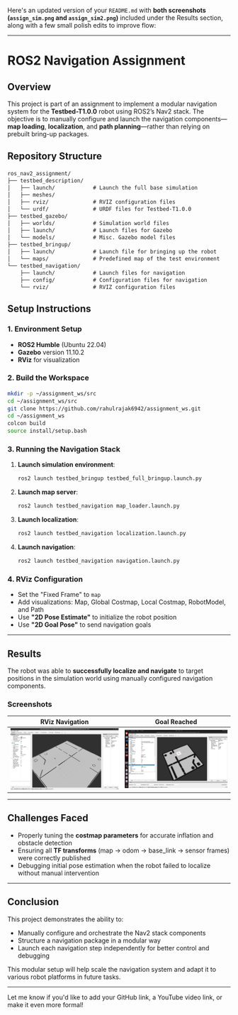Here's an updated version of your `README.md` with **both screenshots (`assign_sim.png` and `assign_sim2.png`)** included under the Results section, along with a few small polish edits to improve flow:

---

# ROS2 Navigation Assignment

## Overview

This project is part of an assignment to implement a modular navigation system for the **Testbed-T1.0.0** robot using ROS2’s Nav2 stack. The objective is to manually configure and launch the navigation components—**map loading**, **localization**, and **path planning**—rather than relying on prebuilt bring-up packages.

## Repository Structure

```
ros_nav2_assignment/
├── testbed_description/
│   ├── launch/            # Launch the full base simulation
│   ├── meshes/
│   ├── rviz/              # RVIZ configuration files
│   └── urdf/              # URDF files for Testbed-T1.0.0
├── testbed_gazebo/
│   ├── worlds/            # Simulation world files
│   ├── launch/            # Launch files for Gazebo
│   └── models/            # Misc. Gazebo model files
├── testbed_bringup/
│   ├── launch/            # Launch file for bringing up the robot
│   └── maps/              # Predefined map of the test environment
└── testbed_navigation/
    ├── launch/            # Launch files for navigation
    ├── config/            # Configuration files for navigation
    └── rviz/              # RVIZ configuration files
```

## Setup Instructions

### 1. Environment Setup

- **ROS2 Humble** (Ubuntu 22.04)
- **Gazebo** version 11.10.2
- **RViz** for visualization

### 2. Build the Workspace

```bash
mkdir -p ~/assignment_ws/src
cd ~/assignment_ws/src
git clone https://github.com/rahulrajak6942/assignment_ws.git
cd ~/assignment_ws
colcon build
source install/setup.bash
```

### 3. Running the Navigation Stack

1. **Launch simulation environment**:
   ```bash
   ros2 launch testbed_bringup testbed_full_bringup.launch.py
   ```

2. **Launch map server**:
   ```bash
   ros2 launch testbed_navigation map_loader.launch.py
   ```

3. **Launch localization**:
   ```bash
   ros2 launch testbed_navigation localization.launch.py
   ```

4. **Launch navigation**:
   ```bash
   ros2 launch testbed_navigation navigation.launch.py
   ```

### 4. RViz Configuration

- Set the "Fixed Frame" to `map`
- Add visualizations: Map, Global Costmap, Local Costmap, RobotModel, and Path
- Use **"2D Pose Estimate"** to initialize the robot position
- Use **"2D Goal Pose"** to send navigation goals

---

## Results

The robot was able to **successfully localize and navigate** to target positions in the simulation world using manually configured navigation components.

### Screenshots

| RViz Navigation | Goal Reached |
|-----------------|---------------|
| ![assign_sim.png](assign_sim.png) | ![assign_sim2.png](assign_sim2.png) |

---

## Challenges Faced

- Properly tuning the **costmap parameters** for accurate inflation and obstacle detection
- Ensuring all **TF transforms** (map → odom → base_link → sensor frames) were correctly published
- Debugging initial pose estimation when the robot failed to localize without manual intervention

---

## Conclusion

This project demonstrates the ability to:
- Manually configure and orchestrate the Nav2 stack components
- Structure a navigation package in a modular way
- Launch each navigation step independently for better control and debugging

This modular setup will help scale the navigation system and adapt it to various robot platforms in future tasks.

---

Let me know if you'd like to add your GitHub link, a YouTube video link, or make it even more formal!
